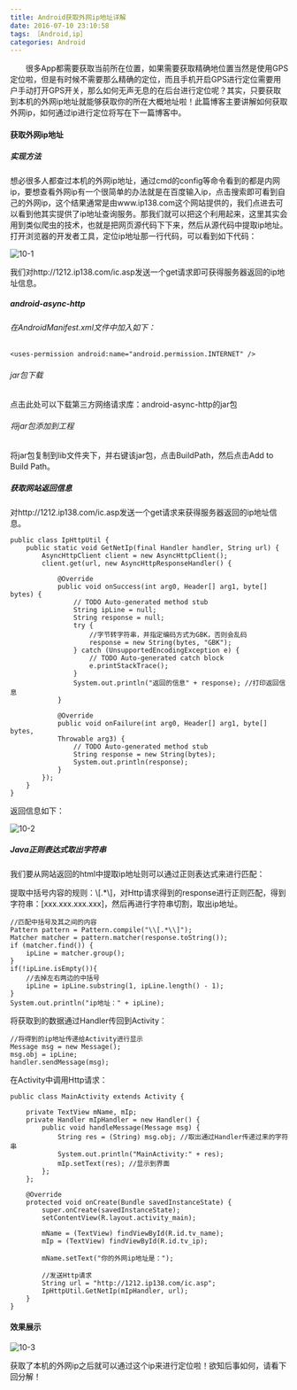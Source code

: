 ```yaml
---
title: Android获取外网ip地址详解
date: 2016-07-10 23:10:58
tags: ［Android,ip］
categories: Android
---
```


　　很多App都需要获取当前所在位置，如果需要获取精确地位置当然是使用GPS定位啦，但是有时候不需要那么精确的定位，而且手机开启GPS进行定位需要用户手动打开GPS开关，那么如何无声无息的在后台进行定位呢？其实，只要获取到本机的外网ip地址就能够获取你的所在大概地址啦！此篇博客主要讲解如何获取外网ip，如何通过ip进行定位将写在下一篇博客中。

<!--more-->

#### 获取外网ip地址

##### 实现方法

想必很多人都查过本机的外网ip地址，通过cmd的config等命令看到的都是内网ip，要想查看外网ip有一个很简单的办法就是在百度输入ip，点击搜索即可看到自己的外网ip，这个结果通常是由www.ip138.com这个网站提供的，我们点进去可以看到他其实提供了ip地址查询服务。那我们就可以把这个利用起来，这里其实会用到类似爬虫的技术，也就是把网页源代码下下来，然后从源代码中提取ip地址。打开浏览器的开发者工具，定位ip地址那一行代码，可以看到如下代码：

![10-1](http://ohe7ixo05.bkt.clouddn.com/2016/7/10-1.jpg)

我们对http://1212.ip138.com/ic.asp发送一个get请求即可获得服务器返回的ip地址信息。

##### android-async-http

###### 在AndroidManifest.xml文件中加入如下：

```
<uses-permission android:name="android.permission.INTERNET" />
```
###### jar包下载

点击此处可以下载第三方网络请求库：android-async-http的jar包

###### 将jar包添加到工程

将jar包复制到lib文件夹下，并右键该jar包，点击BuildPath，然后点击Add to Build Path。

##### 获取网站返回信息

对http://1212.ip138.com/ic.asp发送一个get请求来获得服务器返回的ip地址信息。

```
public class IpHttpUtil {
    public static void GetNetIp(final Handler handler, String url) {
        AsyncHttpClient client = new AsyncHttpClient();
        client.get(url, new AsyncHttpResponseHandler() {
        
            @Override
            public void onSuccess(int arg0, Header[] arg1, byte[] bytes) {
                // TODO Auto-generated method stub
                String ipLine = null;
                String response = null;
                try {
                    //字节转字符串，并指定编码方式为GBK，否则会乱码
                    response = new String(bytes, "GBK"); 
                } catch (UnsupportedEncodingException e) {
                    // TODO Auto-generated catch block
                    e.printStackTrace();
                }
                System.out.println("返回的信息" + response); //打印返回信息
            }
            
            @Override
            public void onFailure(int arg0, Header[] arg1, byte[] bytes,
            Throwable arg3) {
                // TODO Auto-generated method stub
                String response = new String(bytes);
                System.out.println(response);
            }
        });
    }
}   
```

返回信息如下：

![10-2](http://ohe7ixo05.bkt.clouddn.com/2016/7/10-2.jpg)

##### Java正则表达式取出字符串

我们要从网站返回的html中提取ip地址则可以通过正则表达式来进行匹配：

提取中括号内容的规则：\\[.*\\]，对Http请求得到的response进行正则匹配，得到字符串：[xxx.xxx.xxx.xxx]，然后再进行字符串切割，取出ip地址。

```
//匹配中括号及其之间的内容
Pattern pattern = Pattern.compile("\\[.*\\]"); 
Matcher matcher = pattern.matcher(response.toString());
if (matcher.find()) {
    ipLine = matcher.group();
}
if(!ipLine.isEmpty()){
    //去掉左右两边的中括号
    ipLine = ipLine.substring(1, ipLine.length() - 1); 
}
System.out.println("ip地址：" + ipLine);
```
将获取到的数据通过Handler传回到Activity：
```
//将得到的ip地址传递给Activity进行显示
Message msg = new Message();
msg.obj = ipLine;
handler.sendMessage(msg);
```
在Activity中调用Http请求：
```
public class MainActivity extends Activity {

    private TextView mName, mIp;
    private Handler mIpHandler = new Handler() {
        public void handleMessage(Message msg) {
            String res = (String) msg.obj; //取出通过Handler传递过来的字符串
            System.out.println("MainActivity:" + res);
            mIp.setText(res); //显示到界面
        };
    };
    
    @Override
    protected void onCreate(Bundle savedInstanceState) {
        super.onCreate(savedInstanceState);
        setContentView(R.layout.activity_main);
        
        mName = (TextView) findViewById(R.id.tv_name);
        mIp = (TextView) findViewById(R.id.tv_ip);
        
        mName.setText("你的外网ip地址是：");
        
        //发送Http请求
        String url = "http://1212.ip138.com/ic.asp";
        IpHttpUtil.GetNetIp(mIpHandler, url);
    }
}
```

#### 效果展示


![10-3](http://ohe7ixo05.bkt.clouddn.com/2016/7/10-3.jpg)


获取了本机的外网ip之后就可以通过这个ip来进行定位啦！欲知后事如何，请看下回分解！



